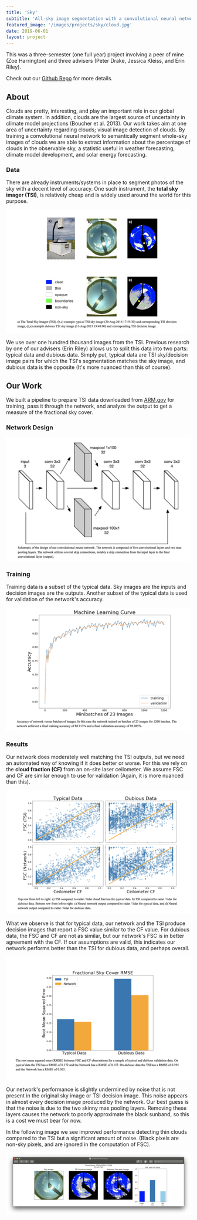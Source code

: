 ```yaml
---
title: 'Sky'
subtitle: 'All-sky image segmentation with a convolutional neural network'
featured_image: '/images/projects/sky/cloud.jpg'
date: 2019-06-01
layout: project
---
```


This was a three-semester (one full year) project involving a peer of mine (Zoe Harrington) and three advisers (Peter Drake, Jessica Kleiss, and Erin Riley).

Check out our [Github Repo](https://github.com/peterdrake/sky) for more details.

## About
Clouds are pretty, interesting, and play an important role in our global climate system. In addition, clouds are the largest source of uncertainty in climate model projections (Boucher et al. 2013). Our work takes aim at one area of uncertainty regarding clouds; visual image detection of clouds. By training a convolutional neural network to semantically segment whole-sky images of clouds we are able to extract information about the percentage of clouds in the observable sky, a statistic useful in weather forecasting, climate model development, and solar energy forecasting.

### Data 
There are already instruments/systems in place to segment photos of the sky with a decent level of accuracy. One such instrument, the **total sky imager (TSI)**, is relatively cheap and is widely used around the world for this purpose. 

![](/images/projects/sky/data.png)

We use over one hundred thousand images from the TSI. Previous research by one of our advisers (Erin Riley) allows us to split this data into two parts: typical data and dubious data. Simply put, typical data are TSI sky/decision image pairs for which the TSI's segmentation matches the sky image, and dubious data is the opposite (It's more nuanced than this of course).

## Our Work
We built a pipeline to prepare TSI data downloaded from [ARM.gov](https://www.archive.arm.gov/discovery/#v/results/s/fsite::sgp.P/ffac::sgp.C1/fdpl::sgptsicldmaskC1.a1/fdpl::sgptsiskyimageC1.a1) for training, pass it through the network, and analyze the output to get a measure of the fractional sky cover.

### Network Design

![](/images/projects/sky/network_diagram.png)

### Training
Training data is a subset of the typical data. Sky images are the inputs and decision images are the outputs. Another subset of the typical data is used for validation of the network's accuracy. 

![](/images/projects/sky/learning.png)

### Results
Our network does moderately well matching the TSI outputs, but we need an automated way of knowing if it does better or worse. For this we rely on the **cloud fraction (CF)** from an on-site laser ceilometer. We assume FSC and CF are similar enough to use for validation (Again, it is more nuanced than this). 

![](/images/projects/sky/scatter.png)

What we observe is that for typical data, our network and the TSI produce decision images that report a FSC value similar to the CF value. For dubious data, the FSC and CF are not as similar, but our network's FSC is in better agreement with the CF. If our assumptions are valid, this indicates our network performs better than the TSI for dubious data, and perhaps overall. 

![](/images/projects/sky/barchart.png)

Our network's performance is slightly undermined by noise that is not present in the original sky image or TSI decision image. This noise appears in almost every decision image produced by the network. Our best guess is that the noise is due to the two skinny max pooling layers. Removing these layers causes the network to poorly approximate the black sunband, so this is a cost we must bear for now. 

In the following image we see improved performance detecting thin clouds compared to the TSI but a significant amount of noise. (Black pixels are non-sky pixels, and are ignored in the computation of FSC).

![](/images/projects/sky/outputs.png)

